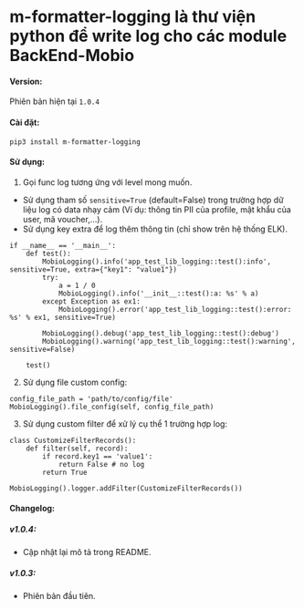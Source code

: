 # m-formatter-logging là thư viện python để write log cho các module BackEnd-Mobio

#### Version:
Phiên bản hiện tại `1.0.4`

#### Cài đặt:
`pip3 install m-formatter-logging`

#### Sử dụng:
1. Gọi func log tương ứng với level mong muốn.
- Sử dụng tham số `sensitive=True` (default=False) trong trường hợp dữ liệu log có data nhạy cảm (Ví dụ: thông tin PII của profile, mật khẩu của user, mã voucher,...).
- Sử dụng key extra để log thêm thông tin (chỉ show trên hệ thống ELK).
```
if __name__ == '__main__':
    def test():
        MobioLogging().info('app_test_lib_logging::test():info', sensitive=True, extra={"key1": "value1"})
        try:
            a = 1 / 0
            MobioLogging().info('__init__::test():a: %s' % a)
        except Exception as ex1:
            MobioLogging().error('app_test_lib_logging::test():error: %s' % ex1, sensitive=True)

        MobioLogging().debug('app_test_lib_logging::test():debug')
        MobioLogging().warning('app_test_lib_logging::test():warning', sensitive=False)

    test()
```


2. Sử dụng file custom config:
```
config_file_path = 'path/to/config/file'
MobioLogging().file_config(self, config_file_path)
```


3. Sử dụng custom filter để xử lý cụ thể 1 trường hợp log:
```
class CustomizeFilterRecords():
    def filter(self, record):
        if record.key1 == 'value1':
            return False # no log
        return True

MobioLogging().logger.addFilter(CustomizeFilterRecords())
```

#### Changelog:

##### v1.0.4:
* Cập nhật lại mô tả trong README.

##### v1.0.3:
* Phiên bản đầu tiên.
